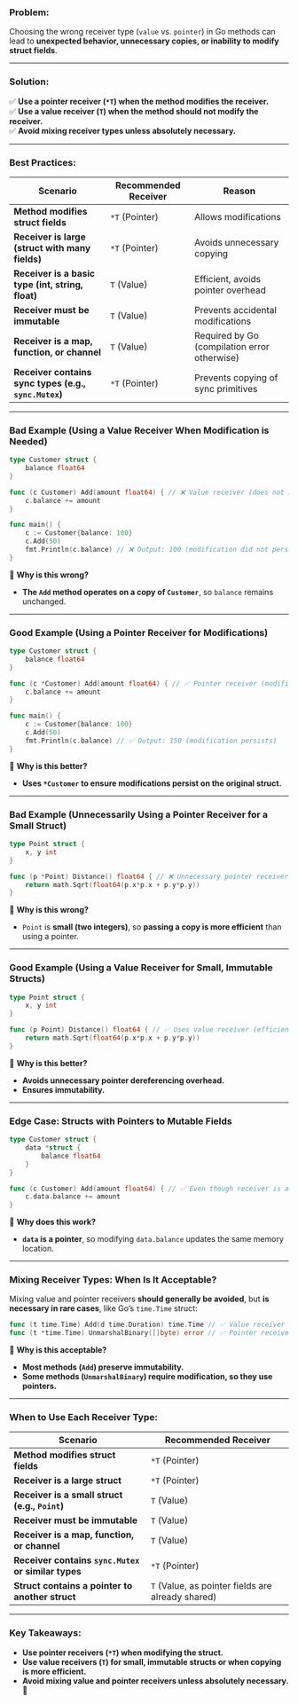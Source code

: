 ### **Problem:**

Choosing the wrong receiver type (`value` vs. `pointer`) in Go methods can lead to **unexpected behavior, unnecessary copies, or inability to modify struct fields**.

---

### **Solution:**

✅ **Use a pointer receiver (`*T`) when the method modifies the receiver.**  
✅ **Use a value receiver (`T`) when the method should not modify the receiver.**  
✅ **Avoid mixing receiver types unless absolutely necessary.**

---

### **Best Practices:**

|**Scenario**|**Recommended Receiver**|**Reason**|
|---|---|---|
|**Method modifies struct fields**|`*T` (Pointer)|Allows modifications|
|**Receiver is large (struct with many fields)**|`*T` (Pointer)|Avoids unnecessary copying|
|**Receiver is a basic type (int, string, float)**|`T` (Value)|Efficient, avoids pointer overhead|
|**Receiver must be immutable**|`T` (Value)|Prevents accidental modifications|
|**Receiver is a map, function, or channel**|`T` (Value)|Required by Go (compilation error otherwise)|
|**Receiver contains sync types (e.g., `sync.Mutex`)**|`*T` (Pointer)|Prevents copying of sync primitives|

---

### **Bad Example (Using a Value Receiver When Modification is Needed)**

```go
type Customer struct {
	balance float64
}

func (c Customer) Add(amount float64) { // ❌ Value receiver (does not modify original)
	c.balance += amount
}

func main() {
	c := Customer{balance: 100}
	c.Add(50)
	fmt.Println(c.balance) // ❌ Output: 100 (modification did not persist)
}
```

🔴 **Why is this wrong?**

- **The `Add` method operates on a copy of `Customer`**, so `balance` remains unchanged.

---

### **Good Example (Using a Pointer Receiver for Modifications)**

```go
type Customer struct {
	balance float64
}

func (c *Customer) Add(amount float64) { // ✅ Pointer receiver (modifies original)
	c.balance += amount
}

func main() {
	c := Customer{balance: 100}
	c.Add(50)
	fmt.Println(c.balance) // ✅ Output: 150 (modification persists)
}
```

🔵 **Why is this better?**

- **Uses `*Customer` to ensure modifications persist on the original struct.**

---

### **Bad Example (Unnecessarily Using a Pointer Receiver for a Small Struct)**

```go
type Point struct {
	x, y int
}

func (p *Point) Distance() float64 { // ❌ Unnecessary pointer receiver
	return math.Sqrt(float64(p.x*p.x + p.y*p.y))
}
```

🔴 **Why is this wrong?**

- `Point` is **small (two integers)**, so **passing a copy is more efficient** than using a pointer.

---

### **Good Example (Using a Value Receiver for Small, Immutable Structs)**

```go
type Point struct {
	x, y int
}

func (p Point) Distance() float64 { // ✅ Uses value receiver (efficient)
	return math.Sqrt(float64(p.x*p.x + p.y*p.y))
}
```

🔵 **Why is this better?**

- **Avoids unnecessary pointer dereferencing overhead.**
- **Ensures immutability.**

---

### **Edge Case: Structs with Pointers to Mutable Fields**

```go
type Customer struct {
	data *struct {
		balance float64
	}
}

func (c Customer) Add(amount float64) { // ✅ Even though receiver is a value, modification persists
	c.data.balance += amount
}
```

🔵 **Why does this work?**

- **`data` is a pointer**, so modifying `data.balance` updates the same memory location.

---

### **Mixing Receiver Types: When Is It Acceptable?**

Mixing value and pointer receivers **should generally be avoided**, but **is necessary in rare cases**, like Go’s `time.Time` struct:

```go
func (t time.Time) Add(d time.Duration) time.Time // ✅ Value receiver (immutable)
func (t *time.Time) UnmarshalBinary([]byte) error // ✅ Pointer receiver (mutates the receiver)
```

🔵 **Why is this acceptable?**

- **Most methods (`Add`) preserve immutability.**
- **Some methods (`UnmarshalBinary`) require modification, so they use pointers.**

---

### **When to Use Each Receiver Type:**

|**Scenario**|**Recommended Receiver**|
|---|---|
|**Method modifies struct fields**|`*T` (Pointer)|
|**Receiver is a large struct**|`*T` (Pointer)|
|**Receiver is a small struct (e.g., `Point`)**|`T` (Value)|
|**Receiver must be immutable**|`T` (Value)|
|**Receiver is a map, function, or channel**|`T` (Value)|
|**Receiver contains `sync.Mutex` or similar types**|`*T` (Pointer)|
|**Struct contains a pointer to another struct**|`T` (Value, as pointer fields are already shared)|

---

### **Key Takeaways:**

- **Use pointer receivers (`*T`) when modifying the struct.**
- **Use value receivers (`T`) for small, immutable structs or when copying is more efficient.**
- **Avoid mixing value and pointer receivers unless absolutely necessary.** 🚀